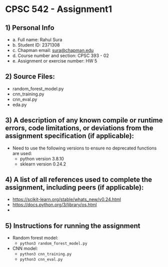 # CPSC 542 - Assignment1

## 1) Personal Info
- a. Full name: Rahul Sura
- b. Student ID: 2371308
- c. Chapman email: sura@chapman.edu
- d. Course number and section: CPSC 393 - 02
- e. Assignment or exercise number: HW 5

## 2) Source Files:
- random_forest_model.py
- cnn_training.py
- cnn_eval.py
- eda.py

## 3) A description of any known compile or runtime errors, code limitations, or deviations from the assignment specification (if applicable):
- Need to use the following versions to ensure no deprecated functions are used:
    - python version 3.8.10
    - sklearn version 0.24.2

## 4) A list of all references used to complete the assignment, including peers (if applicable):
- https://scikit-learn.org/stable/whats_new/v0.24.html
- https://docs.python.org/3/library/os.html
- 

## 5) Instructions for running the assignment
- Random forest model:
    - `python3 random_forest_model.py`
- CNN model:
    - `python3 cnn_training.py`
    - `python3 cnn_eval.py`